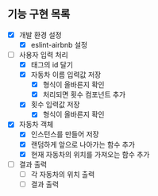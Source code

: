 ## 기능 구현 목록
- [x] 개발 환경 설정
  - [x] eslint-airbnb 설정
- [ ] 사용자 입력 처리
  - [x] 태그의 id 달기
  - [x] 자동차 이름 입력값 저장
    - [x] 형식이 올바른지 확인
    - [x] 처리되면 횟수 컴포넌트 추가
  - [x] 횟수 입력값 저장
    - [x] 형식이 올바른지 확인
- [x] 자동차 객체
  - [x] 인스턴스를 만들어 저장
  - [x] 랜덤하게 앞으로 나아가는 함수 추가
  - [x] 현재 자동차의 위치를 가져오는 함수 추가
- [ ] 결과 출력
  - [ ] 각 자동차의 위치 출력
  - [ ] 결과 출력
